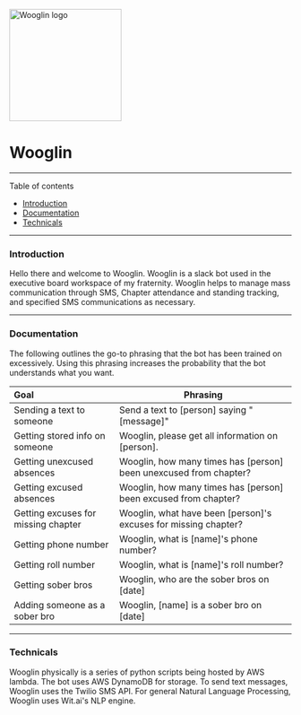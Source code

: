 <img src="https://pbs.twimg.com/profile_images/1040408608067018752/yFS8LZve_400x400.jpg" alt="Wooglin logo" width="200" height="200"></img>
# Wooglin
***
Table of contents

* [Introduction](#Introduction)
* [Documentation](#Documentation)
* [Technicals](#Technicals)
***
### Introduction
Hello there and welcome to Wooglin. Wooglin is a slack bot used in the executive board workspace of my fraternity. Wooglin helps to manage mass communication through SMS, Chapter attendance and standing tracking, and specified SMS communications as necessary.

***
### Documentation
The following outlines the go-to phrasing that the bot has been trained on excessively. Using this phrasing increases the probability that the bot understands what you want.

| Goal          | Phrasing           |
| :------------ | ------------- |
| Sending a text to someone     | Send a text to [person] saying "[message]" |
| Getting stored info on someone     | Wooglin, please get all information on [person].      |
| Getting unexcused absences | Wooglin, how many times has [person] been unexcused from chapter?      |
| Getting excused absences | Wooglin, how many times has [person] been excused from chapter? |
| Getting excuses for missing chapter | Wooglin, what have been [person]'s excuses for missing chapter? |
| Getting phone number | Wooglin, what is [name]'s phone number? |
| Getting roll number | Wooglin, what is [name]'s roll number? |
| Getting sober bros | Wooglin, who are the sober bros on [date] | 
| Adding someone as a sober bro | Wooglin, [name] is a sober bro on [date] | 

***
### Technicals
Wooglin physically is a series of python scripts being hosted by AWS lambda. The bot uses AWS DynamoDB for storage. To send text messages, Wooglin uses the Twilio SMS API. For general Natural Language Processing, Wooglin uses Wit.ai's NLP engine. 

